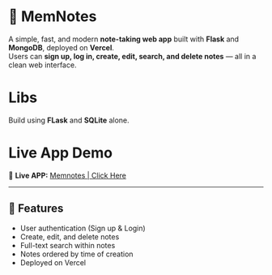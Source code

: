 # 📝 MemNotes

A simple, fast, and modern **note-taking web app** built with **Flask** and **MongoDB**, deployed on **Vercel**.  
Users can **sign up, log in, create, edit, search, and delete notes** — all in a clean web interface.  

# Libs
Build using **FLask** and **SQLite** alone.

# Live App Demo
🔗 **Live APP:** [Memnotes | Click Here](https://memnotes-seven.vercel.app/)  

---

## 🚀 Features
-  User authentication (Sign up & Login)  
-  Create, edit, and delete notes  
-  Full-text search within notes  
-  Notes ordered by time of creation  
-  Deployed on Vercel  

